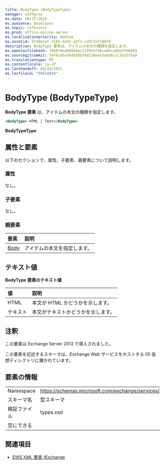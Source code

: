 ```yaml
---
title: BodyType (BodyTypeType)
manager: sethgros
ms.date: 09/17/2015
ms.audience: Developer
ms.topic: reference
ms.prod: office-online-server
ms.localizationpriority: medium
ms.assetid: d730e3af-3102-4242-a2f1-c2873af188f9
description: BodyType 要素は、アイテムの本文の種類を指定します。
ms.openlocfilehash: 7d687dea668b9ac21f9cbf88ca0bcad6e3f66d03
ms.sourcegitcommit: 54f6cd5a704b36b76d110ee53a6d6c1c3e15f5a9
ms.translationtype: MT
ms.contentlocale: ja-JP
ms.lasthandoff: 09/24/2021
ms.locfileid: "59514838"
---
```

# <a name="bodytype-bodytypetype"></a>BodyType (BodyTypeType)

**BodyType 要素** は、アイテムの本文の種類を指定します。 
  
```XML
<BodyType> HTML | Text</BodyType>
```

 **BodyTypeType**
## <a name="attributes-and-elements"></a>属性と要素

以下のセクションで、属性、子要素、親要素について説明します。
  
### <a name="attributes"></a>属性

なし。
  
### <a name="child-elements"></a>子要素

なし。
  
### <a name="parent-elements"></a>親要素

|**要素**|**説明**|
|:-----|:-----|
|[Body](body.md) <br/> |アイテムの本文を指定します。  <br/> |
   
## <a name="text-value"></a>テキスト値

**BodyType 要素のテキスト値**

|**値**|**説明**|
|:-----|:-----|
|HTML  <br/> |本文が HTML かどうかを示します。  <br/> |
|テキスト  <br/> |本文がテキストかどうかを示します。  <br/> |
   
## <a name="remarks"></a>注釈

この要素は Exchange Server 2013 で導入されました。
  
この要素を記述するスキーマは、Exchange Web サービスをホストする IIS 仮想ディレクトリに置かれています。
  
## <a name="element-information"></a>要素の情報

|||
|:-----|:-----|
|Namespace  <br/> |https://schemas.microsoft.com/exchange/services/2006/types  <br/> |
|スキーマ名  <br/> |型スキーマ  <br/> |
|検証ファイル  <br/> |types.xsd  <br/> |
|空にできる  <br/> ||
   
## <a name="see-also"></a>関連項目



- [EWS XML 要素 (Exchange](ews-xml-elements-in-exchange.md)

